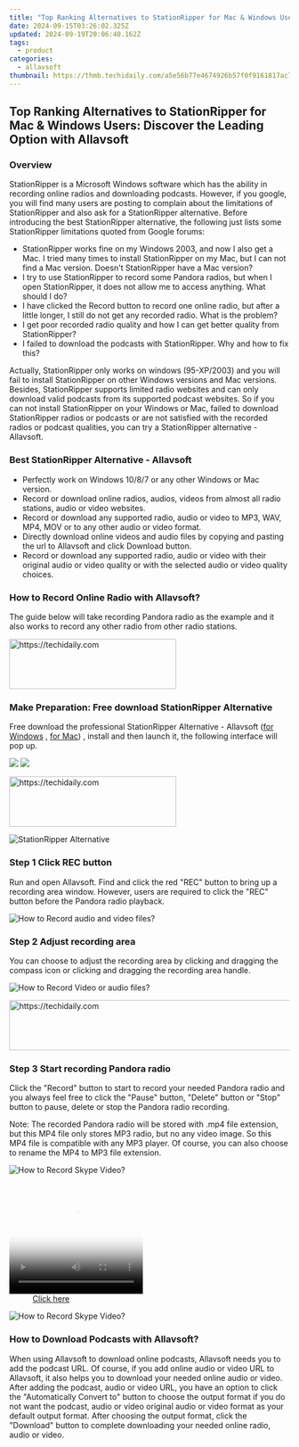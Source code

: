 ```yaml
---
title: "Top Ranking Alternatives to StationRipper for Mac & Windows Users: Discover the Leading Option with Allavsoft"
date: 2024-09-15T03:26:02.325Z
updated: 2024-09-19T20:06:40.162Z
tags:
  - product
categories:
  - allavsoft
thumbnail: https://thmb.techidaily.com/a5e56b77e4674926b57f0f9161817ac7d31c24b7d1008a2fd7cf38de6f5c41cb.jpg
---
```


## Top Ranking Alternatives to StationRipper for Mac & Windows Users: Discover the Leading Option with Allavsoft

### Overview

StationRipper is a Microsoft Windows software which has the ability in recording online radios and downloading podcasts. However, if you google, you will find many users are posting to complain about the limitations of StationRipper and also ask for a StationRipper alternative. Before introducing the best StationRipper alternative, the following just lists some StationRipper limitations quoted from Google forums:

* StationRipper works fine on my Windows 2003, and now I also get a Mac. I tried many times to install StationRipper on my Mac, but I can not find a Mac version. Doesn't StationRipper have a Mac version?
* I try to use StationRipper to record some Pandora radios, but when I open StationRipper, it does not allow me to access anything. What should I do?
* I have clicked the Record button to record one online radio, but after a little longer, I still do not get any recorded radio. What is the problem?
* I get poor recorded radio quality and how I can get better quality from StationRipper?
* I failed to download the podcasts with StationRipper. Why and how to fix this?

Actually, StationRipper only works on windows (95-XP/2003) and you will fail to install StationRipper on other Windows versions and Mac versions. Besides, StationRipper supports limited radio websites and can only download valid podcasts from its supported podcast websites. So if you can not install StationRipper on your Windows or Mac, failed to download StationRipper radios or podcasts or are not satisfied with the recorded radios or podcast qualities, you can try a StationRipper alternative - Allavsoft.

### Best StationRipper Alternative - Allavsoft

* Perfectly work on Windows 10/8/7 or any other Windows or Mac version.
* Record or download online radios, audios, videos from almost all radio stations, audio or video websites.
* Record or download any supported radio, audio or video to MP3, WAV, MP4, MOV or to any other audio or video format.
* Directly download online videos and audio files by copying and pasting the url to Allavsoft and click Download button.
* Record or download any supported radio, audio or video with their original audio or video quality or with the selected audio or video quality choices.

### How to Record Online Radio with Allavsoft?

The guide below will take recording Pandora radio as the example and it also works to record any other radio from other radio stations.

<!-- affiliate ads begin -->
<a href="https://25home.pxf.io/c/5597632/2148646/16836" target="_top" id="2148646">
  <img src="//a.impactradius-go.com/display-ad/16836-2148646" border="0" alt="https://techidaily.com" width="300" height="90"/>
</a>
<img height="0" width="0" src="https://25home.pxf.io/i/5597632/2148646/16836" style="position:absolute;visibility:hidden;" border="0" />
<!-- affiliate ads end -->

### Make Preparation: Free download StationRipper Alternative

Free download the professional StationRipper Alternative - Allavsoft ([for Windows](https://tools.techidaily.com/allavsoft/products/) , [for Mac](https://tools.techidaily.com/allavsoft/products/)) , install and then launch it, the following interface will pop up.

[![](https://www.allavsoft.com/how-to/../images/how-to/free-download-win.jpg)](https://tools.techidaily.com/allavsoft/products/) [![](https://www.allavsoft.com/how-to/../images/how-to/free-download-mac.jpg)](https://tools.techidaily.com/allavsoft/products/)

<!-- affiliate ads begin -->
<a href="https://aligracehair.sjv.io/c/5597632/2080328/19272" target="_top" id="2080328">
  <img src="//a.impactradius-go.com/display-ad/19272-2080328" border="0" alt="https://techidaily.com" width="300" height="90"/>
</a>
<img height="0" width="0" src="https://aligracehair.sjv.io/i/5597632/2080328/19272" style="position:absolute;visibility:hidden;" border="0" />
<!-- affiliate ads end -->

![StationRipper Alternative](https://www.allavsoft.com/how-to/../images/allavsoft/screen-shot-600.jpg)

### Step 1 Click REC button

Run and open Allavsoft. Find and click the red "REC" button to bring up a recording area window. However, users are required to click the "REC" button before the Pandora radio playback.

![How to Record audio and video files?](https://www.allavsoft.com/how-to/../images/how-to/record-skype-video-calls/click-rec-to-record-videos.jpg)

### Step 2 Adjust recording area

You can choose to adjust the recording area by clicking and dragging the compass icon or clicking and dragging the recording area handle.

![How to Record Video or audio files?](https://www.allavsoft.com/how-to/../images/how-to/record-skype-video-calls/move-adjust-the-recording-frame.jpg)

<!-- affiliate ads begin -->
<a href="https://unicoeye.pxf.io/c/5597632/2134242/18498" target="_top" id="2134242">
  <img src="//a.impactradius-go.com/display-ad/18498-2134242" border="0" alt="https://techidaily.com" width="728" height="90"/>
</a>
<img height="0" width="0" src="https://unicoeye.pxf.io/i/5597632/2134242/18498" style="position:absolute;visibility:hidden;" border="0" />
<!-- affiliate ads end -->

### Step 3 Start recording Pandora radio

Click the "Record" button to start to record your needed Pandora radio and you always feel free to click the "Pause" button, "Delete" button or "Stop" button to pause, delete or stop the Pandora radio recording.

Note: The recorded Pandora radio will be stored with .mp4 file extension, but this MP4 file only stores MP3 radio, but no any video image. So this MP4 file is compatible with any MP3 player. Of course, you can also choose to rename the MP4 to MP3 file extension.

![How to Record Skype Video?](https://www.allavsoft.com/how-to/../images/how-to/record-skype-video-calls/click-REC.jpg)

<!-- affiliate ads begin -->
<span id="1265663">
					<video width="240" height="200" style="cursor:pointer"
           poster="//a.impactradius-go.com/display-clicktoplayimage/1265663.png"
           onclick="if(!this.playClicked){this.play();this.setAttribute('controls',true);this.playClicked=true;}">
	   <source src="//a.impactradius-go.com/display-ad/4482-1265663">
	   <img src="//a.impactradius-go.com/display-clicktoplayimage/1265663.png" style="border: none; height: 100%; width: 100%; object-fit: contain">
	</video>
	<div style="width:150px;text-align:center"><a href="javascript:window.open(decodeURIComponent('https%3A%2F%2Fmartinic.evyy.net%2Fc%2F5597632%2F1265663%2F4482'), '_blank');void(0);">Click here</a></div>
</span>
<img height="0" width="0" src="https://imp.pxf.io/i/5597632/1265663/4482" style="position:absolute;visibility:hidden;" border="0" />
<!-- affiliate ads end -->

![How to Record Skype Video?](https://www.allavsoft.com/how-to/../images/how-to/record-skype-video-calls/click-stop-save-to-finish-recording.jpg)

### How to Download Podcasts with Allavsoft?

When using Allavsoft to download online podcasts, Allavsoft needs you to add the podcast URL. Of course, if you add online audio or video URL to Allavsoft, it also helps you to download your needed online audio or video. After adding the podcast, audio or video URL, you have an option to click the "Automatically Convert to" button to choose the output format if you do not want the podcast, audio or video original audio or video format as your default output format. After choosing the output format, click the "Download" button to complete downloading your needed online radio, audio or video.

<ins class="adsbygoogle"
     style="display:block"
     data-ad-format="autorelaxed"
     data-ad-client="ca-pub-7571918770474297"
     data-ad-slot="1223367746"></ins>

<ins class="adsbygoogle"
     style="display:block"
     data-ad-client="ca-pub-7571918770474297"
     data-ad-slot="8358498916"
     data-ad-format="auto"
     data-full-width-responsive="true"></ins>

